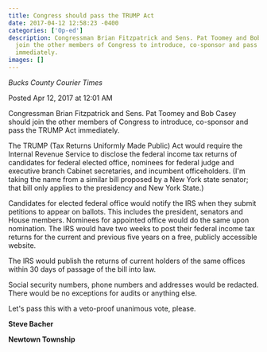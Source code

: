 ```yaml
---
title: Congress should pass the TRUMP Act
date: 2017-04-12 12:58:23 -0400
categories: ['Op-ed']
description: Congressman Brian Fitzpatrick and Sens. Pat Toomey and Bob Casey should
  join the other members of Congress to introduce, co-sponsor and pass the TRUMP Act
  immediately.
images: []
---
```

_Bucks County Courier Times_

Posted Apr 12, 2017 at 12:01 AM

Congressman Brian Fitzpatrick and Sens. Pat Toomey and Bob Casey should join the other members of Congress to introduce, co-sponsor and pass the TRUMP Act immediately.

The TRUMP (Tax Returns Uniformly Made Public) Act would require the Internal Revenue Service to disclose the federal income tax returns of candidates for federal elected office, nominees for federal judge and executive branch Cabinet secretaries, and incumbent officeholders. (I'm taking the name from a similar bill proposed by a New York state senator; that bill only applies to the presidency and New York State.)

Candidates for elected federal office would notify the IRS when they submit petitions to appear on ballots. This includes the president, senators and House members. Nominees for appointed office would do the same upon nomination. The IRS would have two weeks to post their federal income tax returns for the current and previous five years on a free, publicly accessible website.

The IRS would publish the returns of current holders of the same offices within 30 days of passage of the bill into law.

Social security numbers, phone numbers and addresses would be redacted. There would be no exceptions for audits or anything else.

Let's pass this with a veto-proof unanimous vote, please.

**Steve Bacher**

**Newtown Township**
